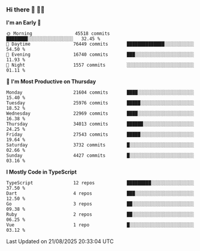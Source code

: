 ### Hi there 👋 🧑‍💻



<!--START_SECTION:waka-->
**I'm an Early 🐤** 

```text
🌞 Morning                45518 commits       ████████░░░░░░░░░░░░░░░░░   32.45 % 
🌆 Daytime                76449 commits       ██████████████░░░░░░░░░░░   54.50 % 
🌃 Evening                16740 commits       ███░░░░░░░░░░░░░░░░░░░░░░   11.93 % 
🌙 Night                  1557 commits        ░░░░░░░░░░░░░░░░░░░░░░░░░   01.11 % 
```
📅 **I'm Most Productive on Thursday** 

```text
Monday                   21604 commits       ████░░░░░░░░░░░░░░░░░░░░░   15.40 % 
Tuesday                  25976 commits       █████░░░░░░░░░░░░░░░░░░░░   18.52 % 
Wednesday                22969 commits       ████░░░░░░░░░░░░░░░░░░░░░   16.38 % 
Thursday                 34013 commits       ██████░░░░░░░░░░░░░░░░░░░   24.25 % 
Friday                   27543 commits       █████░░░░░░░░░░░░░░░░░░░░   19.64 % 
Saturday                 3732 commits        █░░░░░░░░░░░░░░░░░░░░░░░░   02.66 % 
Sunday                   4427 commits        █░░░░░░░░░░░░░░░░░░░░░░░░   03.16 % 
```


**I Mostly Code in TypeScript** 

```text
TypeScript               12 repos            █████████░░░░░░░░░░░░░░░░   37.50 % 
Dart                     4 repos             ███░░░░░░░░░░░░░░░░░░░░░░   12.50 % 
Go                       3 repos             ██░░░░░░░░░░░░░░░░░░░░░░░   09.38 % 
Ruby                     2 repos             ██░░░░░░░░░░░░░░░░░░░░░░░   06.25 % 
Vue                      1 repo              █░░░░░░░░░░░░░░░░░░░░░░░░   03.12 % 
```




 Last Updated on 21/08/2025 20:33:04 UTC
<!--END_SECTION:waka-->


